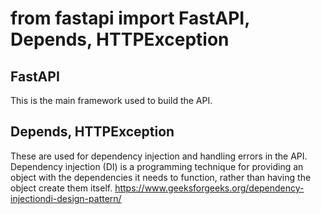 # from fastapi import FastAPI, Depends, HTTPException
## FastAPI
This is the main framework used to build the API.
## Depends, HTTPException
These are used for dependency injection and handling errors in the API.
Dependency injection (DI) is a programming technique for providing an object with the dependencies it needs to function, rather than having the object create them itself.
https://www.geeksforgeeks.org/dependency-injectiondi-design-pattern/